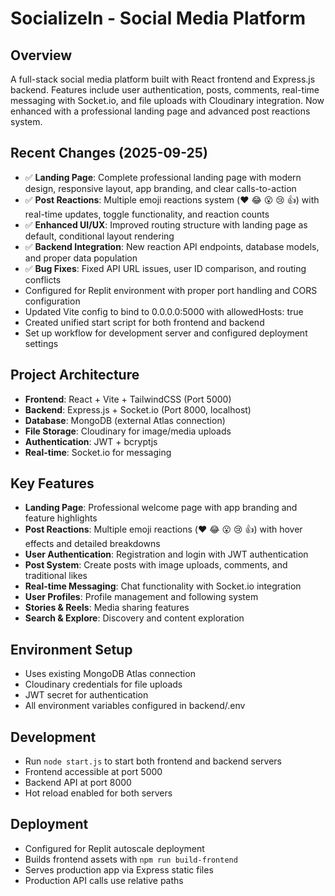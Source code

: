 # SocializeIn - Social Media Platform

## Overview
A full-stack social media platform built with React frontend and Express.js backend. Features include user authentication, posts, comments, real-time messaging with Socket.io, and file uploads with Cloudinary integration. Now enhanced with a professional landing page and advanced post reactions system.

## Recent Changes (2025-09-25)
- ✅ **Landing Page**: Complete professional landing page with modern design, responsive layout, app branding, and clear calls-to-action
- ✅ **Post Reactions**: Multiple emoji reactions system (❤️ 😂 😮 😢 👍) with real-time updates, toggle functionality, and reaction counts
- ✅ **Enhanced UI/UX**: Improved routing structure with landing page as default, conditional layout rendering
- ✅ **Backend Integration**: New reaction API endpoints, database models, and proper data population
- ✅ **Bug Fixes**: Fixed API URL issues, user ID comparison, and routing conflicts
- Configured for Replit environment with proper port handling and CORS configuration
- Updated Vite config to bind to 0.0.0.0:5000 with allowedHosts: true
- Created unified start script for both frontend and backend
- Set up workflow for development server and configured deployment settings

## Project Architecture
- **Frontend**: React + Vite + TailwindCSS (Port 5000)
- **Backend**: Express.js + Socket.io (Port 8000, localhost)
- **Database**: MongoDB (external Atlas connection)
- **File Storage**: Cloudinary for image/media uploads
- **Authentication**: JWT + bcryptjs
- **Real-time**: Socket.io for messaging

## Key Features
- **Landing Page**: Professional welcome page with app branding and feature highlights
- **Post Reactions**: Multiple emoji reactions (❤️ 😂 😮 😢 👍) with hover effects and detailed breakdowns
- **User Authentication**: Registration and login with JWT authentication
- **Post System**: Create posts with image uploads, comments, and traditional likes
- **Real-time Messaging**: Chat functionality with Socket.io integration
- **User Profiles**: Profile management and following system
- **Stories & Reels**: Media sharing features
- **Search & Explore**: Discovery and content exploration

## Environment Setup
- Uses existing MongoDB Atlas connection
- Cloudinary credentials for file uploads
- JWT secret for authentication
- All environment variables configured in backend/.env

## Development
- Run `node start.js` to start both frontend and backend servers
- Frontend accessible at port 5000
- Backend API at port 8000
- Hot reload enabled for both servers

## Deployment
- Configured for Replit autoscale deployment
- Builds frontend assets with `npm run build-frontend`
- Serves production app via Express static files
- Production API calls use relative paths